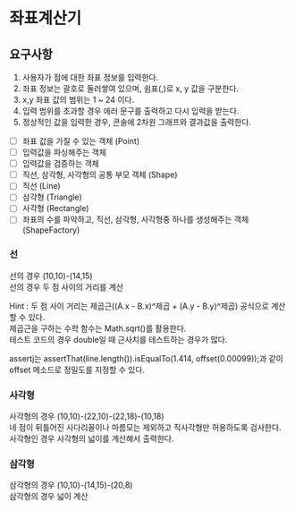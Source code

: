 # 좌표계산기

## 요구사항
1. 사용자가 점에 대한 좌표 정보를 입력한다.
2. 좌표 정보는 괄호로 둘러쌓여 있으며, 쉼표(,)로 x, y 값을 구분한다.
3. x,y 좌표 값의 범위는 1 ~ 24 이다.
4. 입력 범위를 초과할 경우 에러 문구를 출력하고 다시 입력을 받는다.
5. 정상적인 값을 입력한 경우, 콘솔에 2차원 그래프와 결과값을 출력한다.

- [ ] 좌표 값을 가질 수 있는 객체 (Point)
- [ ] 입력값을 파싱해주는 객체
- [ ] 입력값을 검증하는 객체
- [ ] 직선, 삼각형, 사각형의 공통 부모 객체 (Shape)
- [ ] 직선 (Line)
- [ ] 삼각형 (Triangle)
- [ ] 사각형 (Rectangle)
- [ ] 좌표의 수를 파악하고, 직선, 삼각형, 사각형중 하나를 생성해주는 객체 (ShapeFactory)

### 선
선의 경우 (10,10)-(14,15) </br>
선의 경우 두 점 사이의 거리를 계산 </br>

Hint :
두 점 사이 거리는 제곱근((A.x - B.x)^제곱 + (A.y - B.y)^제곱) 공식으로 계산할 수 있다.</br>
제곱근을 구하는 수학 함수는 Math.sqrt()를 활용한다.</br>
테스트 코드의 경우 double일 때 근사치를 테스트하는 경우가 많다.</br>

assertj는 assertThat(line.length()).isEqualTo(1.414, offset(0.00099));과 같이 offset 메소드로 정밀도를 지정할 수 있다.

### 사각형
사각형의 경우 (10,10)-(22,10)-(22,18)-(10,18) </br>
네 점이 뒤틀어진 사다리꼴이나 마름모는 제외하고 직사각형만 허용하도록 검사한다. </br>
사각형인 경우 사각형의 넓이를 계산해서 출력한다. </br>

### 삼각형
삼각형의 경우 (10,10)-(14,15)-(20,8) </br>
삼각형의 경우 넓이 계산  </br>

